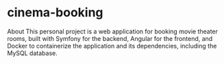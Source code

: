 # cinema-booking
About This personal project is a web application for booking movie theater rooms, built with Symfony for the backend, Angular for the frontend, and Docker to containerize the application and its dependencies, including the MySQL database.
